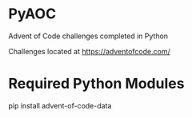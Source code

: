 # PyAOC
Advent of Code challenges completed in Python

Challenges located at https://adventofcode.com/

# Required Python Modules
pip install advent-of-code-data